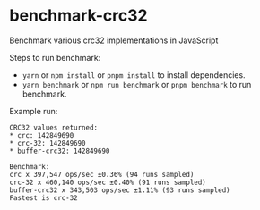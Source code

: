 # benchmark-crc32

Benchmark various crc32 implementations in JavaScript

Steps to run benchmark:

- `yarn` or `npm install` or `pnpm install` to install dependencies.
- `yarn benchmark` or `npm run benchmark` or `pnpm benchmark` to run benchmark.

Example run:

```console
CRC32 values returned:
* crc: 142849690
* crc-32: 142849690
* buffer-crc32: 142849690

Benchmark:
crc x 397,547 ops/sec ±0.36% (94 runs sampled)
crc-32 x 460,140 ops/sec ±0.40% (91 runs sampled)
buffer-crc32 x 343,503 ops/sec ±1.11% (93 runs sampled)
Fastest is crc-32
```
